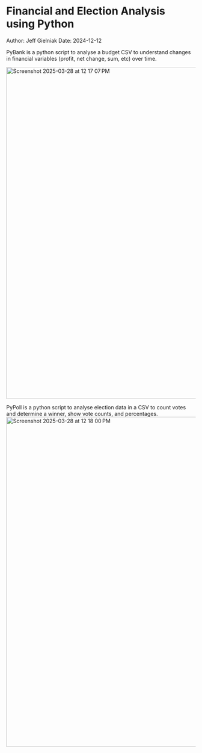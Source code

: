 # Financial and Election Analysis using Python
Author: Jeff Gielniak
Date: 2024-12-12

PyBank is a python script to analyse a budget CSV to understand changes in financial variables (profit, net change, sum, etc) over time.

<img width="882" alt="Screenshot 2025-03-28 at 12 17 07 PM" src="https://github.com/user-attachments/assets/778ce251-f19b-482c-b720-4587aceadd6d" />

PyPoll is a python script to analyse election data in a CSV to count votes and determine a winner, show vote counts, and percentages.
<img width="877" alt="Screenshot 2025-03-28 at 12 18 00 PM" src="https://github.com/user-attachments/assets/047dff28-db7c-4c09-b310-b976d41e2cbe" />
